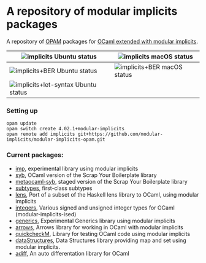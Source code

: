 # A repository of modular implicits packages

A repository of [OPAM][opam] packages for [OCaml extended with modular implicits][ocaml-modular-implicits].

| ![implicits Ubuntu status](https://github.com/modular-implicits/modular-implicits-opam/workflows/Ubuntu-implicits/badge.svg) | ![implicits macOS status](https://github.com/modular-implicits/modular-implicits-opam/workflows/macOS-implicits/badge.svg) |
|---|---|
| ![implicits+BER Ubuntu status](https://github.com/modular-implicits/modular-implicits-opam/workflows/Ubuntu-implicits-ber/badge.svg) | ![implicits+BER macOS status](https://github.com/modular-implicits/modular-implicits-opam/workflows/macOS-implicits-ber/badge.svg) |
| ![implicits+let-syntax Ubuntu status](https://github.com/modular-implicits/modular-implicits-opam/workflows/Ubuntu-implicits-let-syntax/badge.svg) |  |

### Setting up

```
opam update
opam switch create 4.02.1+modular-implicits
opam remote add implicits git+https://github.com/modular-implicits/modular-implicits-opam.git
```

[ocaml-modular-implicits]: https://github.com/ocamllabs/ocaml-modular-implicits
[opam]: https://opam.ocaml.org/


### Current packages:

* [imp](https://github.com/modular-implicits/imp),
  experimental library using modular implicits
* [syb](https://github.com/yallop/ocaml-syb),
  OCaml version of the Scrap Your Boilerplate library
* [metaocaml-syb](https://github.com/yallop/staged-generic-programming),
  staged version of the Scrap Your Boilerplate library
* [subtypes](https://github.com/yallop/subtypes),
  first-class subtypes
* [lens](https://github.com/modular-implicits/lens),
  Port of a subset of the Haskell lens library to OCaml, using modular implicits
* [integers](https://github.com/modular-implicits/ocaml-integers),
  Various signed and unsigned integer types for OCaml (modular-implicits-ised)
* [generics](https://github.com/modular-implicits/generics),
  Experimental Generics library using modular implicits
* [arrows](https://github.com/modular-implicits/arrows),
  Arrows library for working in OCaml with modular implicits
* [quickcheckM](https://github.com/modular-implicits/quickcheck),
   Library for testing OCaml code using modular implicits
* [dataStructures](https://github.com/modular-implicits/dataStructures),
   Data Structures library providing map and set using modular implicits.
* [adiff](https://github.com/modular-implicits/autodiff),
  An auto differentation library for OCaml